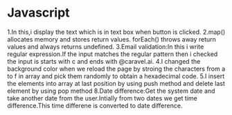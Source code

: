 # Javascript
1.In this,i display the text which is in text box when button is clicked.
2.map() allocates memory and stores return values. forEach() throws away return values and always returns undefined.
3.Email validation:In this i write regular expression.If the input matches the regular pattern then i checked the input is starts with c and ends with @caravel.ai.
4.I changed the background color when we reload the page by stroing the characters from a to f in array and pick them randomly to obtain a hexadecimal code.
5.I insert the elements into array at last position by using push method and delete last element by using pop method
8.Date difference:Get the system date and take another date from the user.Intially from two dates we get time difference.This time differene is converted to date difference.
